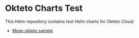 # Okteto Charts Test

This Helm repository contains test Helm charts for Okteto Cloud:

- [Mean okteto sample](https://github.com/Chalecoslovaco/mean-okteto-sample)
